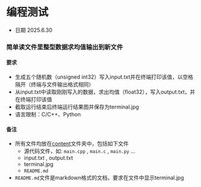 # 编程测试
- 日期 2025.6.30
### 简单读文件里整型数据求均值输出到新文件
#### 要求
- 生成五个随机数（unsigned int32）写入input.txt并在终端打印该值，以空格隔开（终端与文件输出格式相同）
- 从input.txt中读取刚刚写入的数据，求出均值（float32），写入output.txt，并在终端打印该值
- 截取运行结束后终端运行结果图并保存为terminal.jpg
- 语言限制：C/C++、Python
#### 备注
- 所有文件均放在[content](/work_1/content/)文件夹中，包括如下文件
    - 源代码文件，如: `main.cpp` , `main.c` , `main.py` ...
    - input.txt , output.txt
    - terminal.jpg
    - `README.md`
- `README.md`文件是markdown格式的文档，要求在文件中显示terminal.jpg
